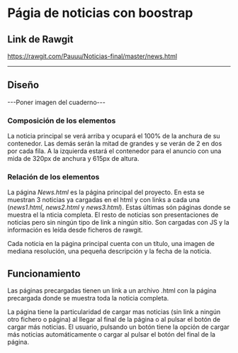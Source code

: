 # Págia de noticias con boostrap

## Link de Rawgit
https://rawgit.com/Pauuu/Noticias-final/master/news.html

---
## Diseño
---Poner imagen del cuaderno---

### Composición de los elementos
La noticia principal se verá arriba y ocupará el 100% de la anchura de su contenedor. Las demás serán la mitad de grandes y se verán de 2 en dos por cada fila. 
A la izquierda estará el contenedor para el anuncio con una mida de 320px de anchura y 615px de altura.

### Relación de los elementos
La página _News.html_ es la página principal del proyecto. En esta se muestran 3 noticias ya cargadas en el html y con links a cada una (_news1.html_, _news2.html_ y _news3.html_). Estas últimas són páginas donde se muestra el la nticia completa. 
El resto de noticias son presentaciones de noticias pero sin ningún tipo de link a ningún sitio. Son cargadas con JS y la información es leída desde ficheros de rawgit.

Cada noticia en la página principal cuenta con un título, una imagen de mediana resolución, una pequeña descripción y la fecha de la noticia.

## Funcionamiento
Las páginas precargadas tienen un link a un archivo .html con la página precargada donde se muestra toda la noticia completa.

La página tiene la particularidad de cargar mas noticias (sin link a ningún otro fichero o página) al llegar al final de la página o al pulsar el botón de cargar más noticias. El usuario, pulsando un botón tiene la opción de cargar más noticias automáticamente o cargar al pulsar el botón del final de la página.

